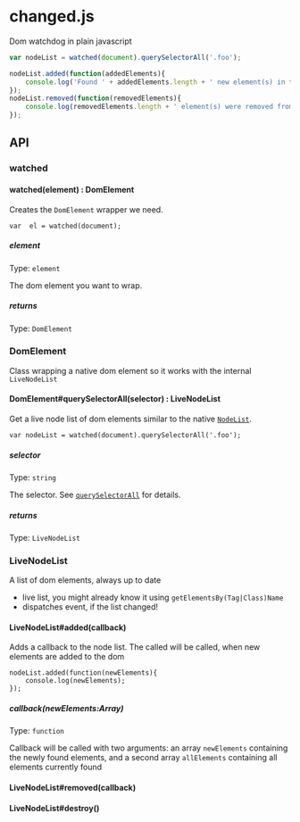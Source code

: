 changed.js
==========

Dom watchdog in plain javascript

```javascript
var nodeList = watched(document).querySelectorAll('.foo');

nodeList.added(function(addedElements){
	console.log('Found ' + addedElements.length + ' new element(s) in this list. Total length: ' + nodeList.length);
});
nodeList.removed(function(removedElements){
	console.log(removedElements.length + ' element(s) were removed from this list. Total length: ' + nodeList.length);
});
```
## API

### watched

#### watched(element) : DomElement

Creates the `DomElement` wrapper we need.

	var  el = watched(document);

##### element
Type: `element`

The dom element you want to wrap.


##### returns
Type: `DomElement`

### DomElement

Class wrapping a native dom element so it works with the internal `LiveNodeList`

#### DomElement#querySelectorAll(selector) : LiveNodeList

Get a live node list of dom elements similar to the native [`NodeList`](http://devdocs.io/dom/nodelist).

	var nodeList = watched(document).querySelectorAll('.foo');

##### selector
Type: `string`

The selector. See [`querySelectorAll`](http://devdocs.io/dom/document.queryselectorall) for details.

##### returns
Type: `LiveNodeList`

### LiveNodeList

A list of dom elements, always up to date

- live list, you might already know it using `getElementsBy(Tag|Class)Name`
-	dispatches event, if the list changed!

#### LiveNodeList#added(callback)

Adds a callback to the node list. The called will be called, when new elements are added to the dom

	nodeList.added(function(newElements){
		console.log(newElements);
	});

##### callback(newElements:Array)
Type: `function`

Callback will be called with two arguments: an array `newElements` containing the newly found elements, and a second array `allElements` containing all elements currently found

#### LiveNodeList#removed(callback)
#### LiveNodeList#destroy()